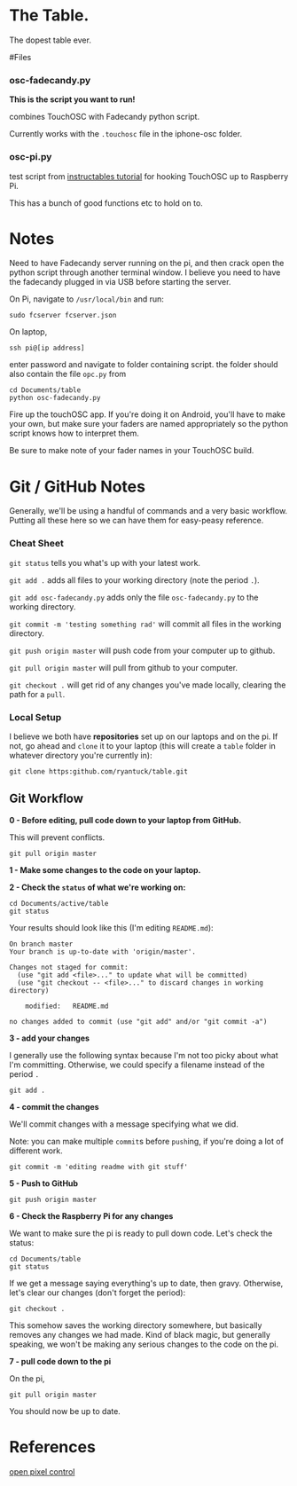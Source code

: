 # The Table.

The dopest table ever.


#Files

### osc-fadecandy.py

**This is the script you want to run!**

combines TouchOSC with Fadecandy python script. 

Currently works with the `.touchosc` file in the iphone-osc folder.

### osc-pi.py

test script from [instructables tutorial](http://www.instructables.com/id/R-Pi-control-Android-iPhone-via-OSC/step3/Making-the-python-script-more-like-transferring-it/) for hooking TouchOSC up to Raspberry Pi.

This has a bunch of good functions etc to hold on to. 

# Notes

Need to have Fadecandy server running on the pi, and then crack open the python script through another terminal window. I believe you need to have the fadecandy plugged in via USB before starting the server. 

On Pi, navigate to `/usr/local/bin` and run:

`sudo fcserver fcserver.json`

On laptop, 

`ssh pi@[ip address]`

enter password and navigate to folder containing script. the folder should also contain the file `opc.py` from 

```
cd Documents/table
python osc-fadecandy.py
```


Fire up the touchOSC app. If you're doing it on Android, you'll have to make your own, but make sure your faders are named appropriately so the python script knows how to interpret them. 

Be sure to make note of your fader names in your TouchOSC build.

# Git / GitHub Notes

Generally, we'll be using a handful of commands and a very basic workflow. Putting all these here so we can have them for easy-peasy reference. 

### Cheat Sheet

`git status` tells you what's up with your latest work. 

`git add .` adds all files to your working directory (note the period `.`). 

`git add osc-fadecandy.py` adds only the file `osc-fadecandy.py` to the working directory. 

`git commit -m 'testing something rad'` will commit all files in the working directory. 

`git push origin master` will push code from your computer up to github. 

`git pull origin master` will pull from github to your computer.

`git checkout .` will get rid of any changes you've made locally, clearing the path for a `pull`. 

### Local Setup

I believe we both have **repositories** set up on our laptops and on the pi. If not, go ahead and `clone` it to your laptop (this will create a `table` folder in whatever directory you're currently in):

```
git clone https:github.com/ryantuck/table.git
```

## Git Workflow

**0 - Before editing, pull code down to your laptop from GitHub.**

This will prevent conflicts. 

```
git pull origin master
```

**1 - Make some changes to the code on your laptop.**

**2 - Check the `status` of what we're working on:**

```
cd Documents/active/table
git status
```

Your results should look like this (I'm editing `README.md`):

```
On branch master
Your branch is up-to-date with 'origin/master'.

Changes not staged for commit:
  (use "git add <file>..." to update what will be committed)
  (use "git checkout -- <file>..." to discard changes in working directory)

	modified:   README.md

no changes added to commit (use "git add" and/or "git commit -a")
```

**3 - add your changes**

I generally use the following syntax because I'm not too picky about what I'm committing. Otherwise, we could specify a filename instead of the period `.`

```
git add .
```
**4 - commit the changes**

We'll commit changes with a message specifying what we did. 

Note: you can make multiple `commit`s before `push`ing, if you're doing a lot of different work. 

```
git commit -m 'editing readme with git stuff'
```

**5 - Push to GitHub**

```
git push origin master
```

**6 - Check the Raspberry Pi for any changes**

We want to make sure the pi is ready to pull down code. Let's check the status:

```
cd Documents/table
git status
```

If we get a message saying everything's up to date, then gravy. Otherwise, let's clear our changes (don't forget the period):

```
git checkout .
```

This somehow saves the working directory somewhere, but basically removes any changes we had made. Kind of black magic, but generally speaking, we won't be making any serious changes to the code on the pi. 

**7 - pull code down to the pi**

On the pi,

```
git pull origin master
```

You should now be up to date.






# References

[open pixel control](https://github.com/zestyping/openpixelcontrol)


